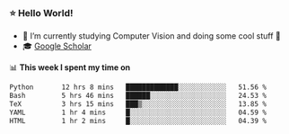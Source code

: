 ### ⭐️ Hello World!

<!--
**hologerry/hologerry** is a ✨ _special_ ✨ repository because its `README.md` (this file) appears on your GitHub profile.

Here are some ideas to get you started:

- 🔭 I’m currently working and studying on Computer Vision
- 🌱 I’m currently learning at Peking University
- 💬 Ask me about 
- 📫 How to reach me: E-mail
- 😄 Pronouns: he/his
- ⚡ Fun fact: Music is the Power
-->


- 🔭 I’m currently studying Computer Vision and doing some cool stuff 🤖
- 🎓 [Google Scholar](https://scholar.google.com/citations?user=3ykqW9wAAAAJ&hl=en)


📊 **This week I spent my time on**

<!--START_SECTION:waka-->

```txt
Python       12 hrs 8 mins   █████████████░░░░░░░░░░░░   51.56 %
Bash         5 hrs 46 mins   ██████░░░░░░░░░░░░░░░░░░░   24.53 %
TeX          3 hrs 15 mins   ███▒░░░░░░░░░░░░░░░░░░░░░   13.85 %
YAML         1 hr 4 mins     █░░░░░░░░░░░░░░░░░░░░░░░░   04.59 %
HTML         1 hr 2 mins     █░░░░░░░░░░░░░░░░░░░░░░░░   04.39 %
```

<!--END_SECTION:waka-->
